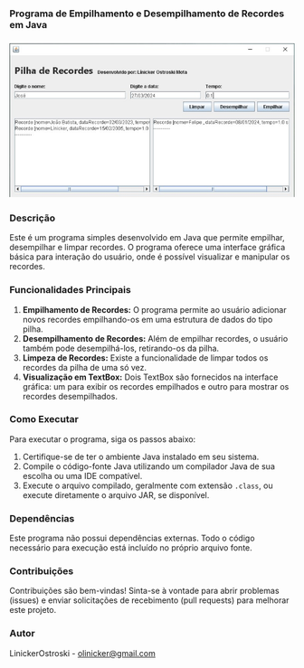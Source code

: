 <h3>Programa de Empilhamento e Desempilhamento de Recordes em Java<h3/>

<img src="./image.jpg" alt="Exemplo imagem" width="640px">

### Descrição
Este é um programa simples desenvolvido em Java que permite empilhar, desempilhar e limpar recordes. O programa oferece uma interface gráfica básica para interação do usuário, onde é possível visualizar e manipular os recordes.

### Funcionalidades Principais
1. **Empilhamento de Recordes:** O programa permite ao usuário adicionar novos recordes empilhando-os em uma estrutura de dados do tipo pilha.
2. **Desempilhamento de Recordes:** Além de empilhar recordes, o usuário também pode desempilhá-los, retirando-os da pilha.
3. **Limpeza de Recordes:** Existe a funcionalidade de limpar todos os recordes da pilha de uma só vez.
4. **Visualização em TextBox:** Dois TextBox são fornecidos na interface gráfica: um para exibir os recordes empilhados e outro para mostrar os recordes desempilhados.

### Como Executar
Para executar o programa, siga os passos abaixo:
1. Certifique-se de ter o ambiente Java instalado em seu sistema.
2. Compile o código-fonte Java utilizando um compilador Java de sua escolha ou uma IDE compatível.
3. Execute o arquivo compilado, geralmente com extensão `.class`, ou execute diretamente o arquivo JAR, se disponível.

### Dependências
Este programa não possui dependências externas. Todo o código necessário para execução está incluído no próprio arquivo fonte.

### Contribuições
Contribuições são bem-vindas! Sinta-se à vontade para abrir problemas (issues) e enviar solicitações de recebimento (pull requests) para melhorar este projeto.

### Autor
LinickerOstroski - olinicker@gmail.com



